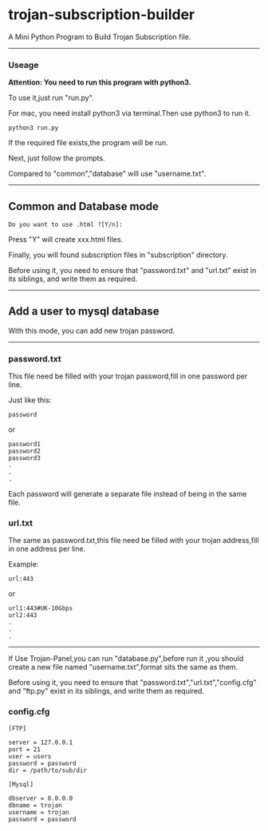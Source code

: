 # trojan-subscription-builder
A Mini Python Program to Build Trojan Subscription file.

---

### Useage

**Attention: You need to run this program with python3.**

To use it,just run "run.py".

For mac, you need install python3 via terminal.Then use python3 to run it.

```
python3 run.py
```

If the required file exists,the program will be run.

Next, just follow the prompts.

Compared to "common","database" will use "username.txt".

---

## Common and Database mode

```
Do you want to use .html ?[Y/n]:
```

Press "Y" will create xxx.html files.

Finally, you will found subscription files in "subscription" directory.

Before using it, you need to ensure that "password.txt" and "url.txt" exist in its siblings, and write them as required.

---

## Add a user to mysql database

With this mode, you can add new trojan password.

---

### password.txt

This file need be filled with your trojan password,fill in one password per line.

Just like this:

```
password
```
or
```
password1
password2
password3
.
.
.
```

Each password will generate a separate file instead of being in the same file.


### url.txt

The same as password.txt,this file need be filled with your trojan address,fill in one address per line.

Example:

```
url:443
```

or

```
url1:443#UK-10Gbps
url2:443
.
.
.
```

---

If Use Trojan-Panel,you can run "database.py",before run it ,you should create a new file named "username.txt",format sits the same as them.

Before using it, you need to ensure that "password.txt","url.txt","config.cfg" and "ftp.py" exist in its siblings, and write them as required.

### config.cfg

```
[FTP]

server = 127.0.0.1
port = 21
user = users
password = password
dir = /path/to/sub/dir

[Mysql]

dbserver = 0.0.0.0
dbname = trojan
username = trojan
password = password 
```
